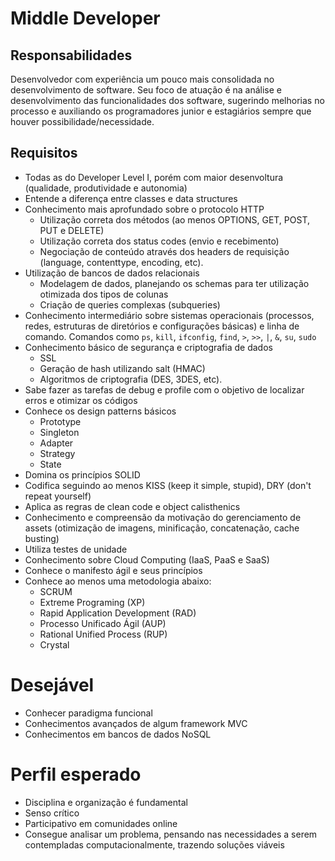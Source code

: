 # Middle Developer

## Responsabilidades

Desenvolvedor com experiência um pouco mais consolidada no desenvolvimento de software. Seu foco de atuação é na análise e desenvolvimento das funcionalidades dos software, sugerindo melhorias no processo e auxiliando os programadores junior e estagiários sempre que houver possibilidade/necessidade.

## Requisitos

- Todas as do Developer Level I, porém com maior desenvoltura (qualidade, produtividade e autonomia)
- Entende a diferença entre classes e data structures
- Conhecimento mais aprofundado sobre o protocolo HTTP
	- Utilização correta dos métodos (ao menos OPTIONS, GET, POST, PUT e DELETE)
	- Utilização correta dos status codes (envio e recebimento)
	- Negociação de conteúdo através dos headers de requisição (language, content­type, encoding, etc).
- Utilização de bancos de dados relacionais
	- Modelagem de dados, planejando os schemas para ter utilização otimizada dos tipos de colunas 
	- Criação de queries complexas (subqueries)
- Conhecimento intermediário sobre sistemas operacionais (processos, redes, estruturas de diretórios e configurações básicas) e linha de comando. Comandos como `ps`, `kill`, `ifconfig`, `find`, `>`, `>>`, `|`, `&`, `su`, `sudo`
- Conhecimento básico de segurança e criptografia de dados
	- SSL
	- Geração de hash utilizando salt (HMAC)
	- Algoritmos de criptografia (DES, 3DES, etc).
- Sabe fazer as tarefas de debug e profile com o objetivo de localizar erros e otimizar os códigos
- Conhece os design patterns básicos
    - Prototype
	- Singleton
	- Adapter
	- Strategy
	- State
- Domina os princípios SOLID
- Codifica seguindo ao menos KISS (keep it simple, stupid), DRY (don't repeat yourself)
- Aplica as regras de clean code e object calisthenics
- Conhecimento e compreensão da motivação do gerenciamento de assets (otimização de imagens, minificação, concatenação, cache busting)
- Utiliza testes de unidade
- Conhecimento sobre Cloud Computing (IaaS, PaaS e SaaS)
- Conhece o manifesto ágil e seus princípios
- Conhece ao menos uma metodologia abaixo:
    - SCRUM
    - Extreme Programing (XP)
    - Rapid Application Development (RAD)
    - Processo Unificado Ágil (AUP)
    - Rational Unified Process (RUP)
    - Crystal

# Desejável

- Conhecer paradigma funcional
- Conhecimentos avançados de algum framework MVC
- Conhecimentos em bancos de dados NoSQL

# Perfil esperado

- Disciplina e organização é fundamental
- Senso crítico
- Participativo em comunidades online
- Consegue analisar um problema, pensando nas necessidades a serem contempladas computacionalmente, trazendo soluções viáveis